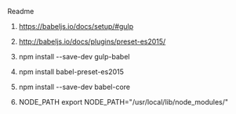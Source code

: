 Readme

1. https://babeljs.io/docs/setup/#gulp
2. http://babeljs.io/docs/plugins/preset-es2015/

1. npm install --save-dev gulp-babel
2. npm install babel-preset-es2015
3. npm install --save-dev babel-core
4. NODE_PATH
export NODE_PATH="/usr/local/lib/node_modules/"
